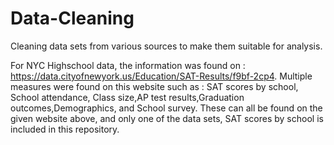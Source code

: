 # Data-Cleaning

Cleaning data sets from various sources to make them suitable for analysis.


For NYC Highschool data, the information was found on : https://data.cityofnewyork.us/Education/SAT-Results/f9bf-2cp4.
Multiple measures were found on this website such as : SAT scores by school, School attendance, Class size,AP test results,Graduation outcomes,Demographics, and School survey. These can all be found on the given website above, and only one of the data sets, SAT scores by school is included in this repository. 
